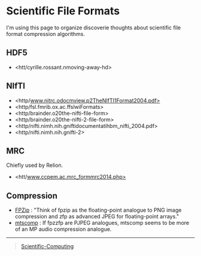 

Scientific File Formats
=======================

I'm using this page to organize discoverie thoughts about scientific file format compression algorithms.

HDF5
----

-   <htt/cyrille.rossant.nmoving-away-hd>

NIfTI
-----

-   <http/www.nitrc.odocmview.p2TheNIfTI1Format2004.pdf>
-   <http/fsl.fmrib.ox.ac.ffslwiFormats>
-   <http/brainder.o20the-nifti-file-form>
-   <http/brainder.o20the-nifti-2-file-form>
-   <http/nifti.nimh.nih.gniftidocumentatihbm_nifti_2004.pdf>
-   <http/nifti.nimh.nih.gnifti-2>

MRC
---

Chiefly used by Relion.

-   <htt/www.ccpem.ac.mrc_formmrc2014.php>

Compression
-----------

-   [FPZip](http/computing.llnl.gprojecfloating-point-compression) : "Think of fpzip as the floating-point analogue to PNG image compression and zfp as advanced JPEG for floating-point arrays."
-   [mtscomp](http/github.cint-brain-lmtscomp) : If fpzzfp are PJPEG analogues, mtscomp seems to be more of an MP audio compression analogue.

* * * * *

> [Scientific-Computing](Scientific-Computing)
